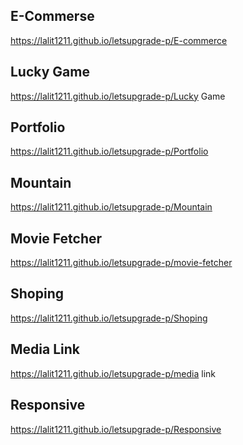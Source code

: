 ## E-Commerse
https://lalit1211.github.io/letsupgrade-p/E-commerce

## Lucky Game
https://lalit1211.github.io/letsupgrade-p/Lucky Game

## Portfolio
https://lalit1211.github.io/letsupgrade-p/Portfolio

## Mountain
https://lalit1211.github.io/letsupgrade-p/Mountain

## Movie Fetcher
https://lalit1211.github.io/letsupgrade-p/movie-fetcher

## Shoping
https://lalit1211.github.io/letsupgrade-p/Shoping

## Media Link
https://lalit1211.github.io/letsupgrade-p/media link

## Responsive
https://lalit1211.github.io/letsupgrade-p/Responsive
